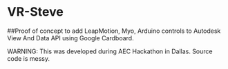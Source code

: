 # VR-Steve
##Proof of concept to add LeapMotion, Myo, Arduino controls to Autodesk View And Data API using Google Cardboard. 

WARNING: This was developed during AEC Hackathon in Dallas. Source code is messy. 
